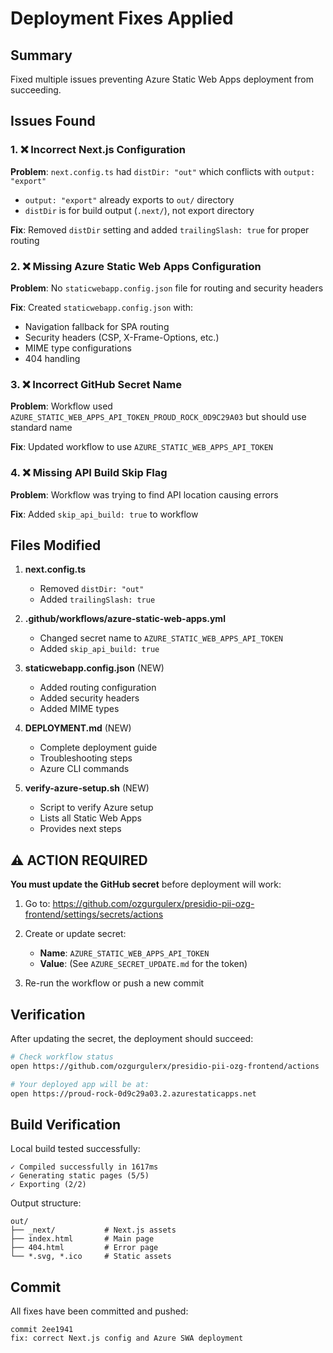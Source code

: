 # Deployment Fixes Applied

## Summary
Fixed multiple issues preventing Azure Static Web Apps deployment from succeeding.

## Issues Found

### 1. ❌ Incorrect Next.js Configuration
**Problem**: `next.config.ts` had `distDir: "out"` which conflicts with `output: "export"`
- `output: "export"` already exports to `out/` directory
- `distDir` is for build output (`.next/`), not export directory

**Fix**: Removed `distDir` setting and added `trailingSlash: true` for proper routing

### 2. ❌ Missing Azure Static Web Apps Configuration
**Problem**: No `staticwebapp.config.json` file for routing and security headers

**Fix**: Created `staticwebapp.config.json` with:
- Navigation fallback for SPA routing
- Security headers (CSP, X-Frame-Options, etc.)
- MIME type configurations
- 404 handling

### 3. ❌ Incorrect GitHub Secret Name
**Problem**: Workflow used `AZURE_STATIC_WEB_APPS_API_TOKEN_PROUD_ROCK_0D9C29A03` but should use standard name

**Fix**: Updated workflow to use `AZURE_STATIC_WEB_APPS_API_TOKEN`

### 4. ❌ Missing API Build Skip Flag
**Problem**: Workflow was trying to find API location causing errors

**Fix**: Added `skip_api_build: true` to workflow

## Files Modified

1. **next.config.ts**
   - Removed `distDir: "out"`
   - Added `trailingSlash: true`

2. **.github/workflows/azure-static-web-apps.yml**
   - Changed secret name to `AZURE_STATIC_WEB_APPS_API_TOKEN`
   - Added `skip_api_build: true`

3. **staticwebapp.config.json** (NEW)
   - Added routing configuration
   - Added security headers
   - Added MIME types

4. **DEPLOYMENT.md** (NEW)
   - Complete deployment guide
   - Troubleshooting steps
   - Azure CLI commands

5. **verify-azure-setup.sh** (NEW)
   - Script to verify Azure setup
   - Lists all Static Web Apps
   - Provides next steps

## ⚠️ ACTION REQUIRED

**You must update the GitHub secret** before deployment will work:

1. Go to: https://github.com/ozgurgulerx/presidio-pii-ozg-frontend/settings/secrets/actions

2. Create or update secret:
   - **Name**: `AZURE_STATIC_WEB_APPS_API_TOKEN`
   - **Value**: (See `AZURE_SECRET_UPDATE.md` for the token)

3. Re-run the workflow or push a new commit

## Verification

After updating the secret, the deployment should succeed:

```bash
# Check workflow status
open https://github.com/ozgurgulerx/presidio-pii-ozg-frontend/actions

# Your deployed app will be at:
open https://proud-rock-0d9c29a03.2.azurestaticapps.net
```

## Build Verification

Local build tested successfully:
```
✓ Compiled successfully in 1617ms
✓ Generating static pages (5/5)
✓ Exporting (2/2)
```

Output structure:
```
out/
├── _next/           # Next.js assets
├── index.html       # Main page
├── 404.html         # Error page
└── *.svg, *.ico     # Static assets
```

## Commit

All fixes have been committed and pushed:
```
commit 2ee1941
fix: correct Next.js config and Azure SWA deployment
```
